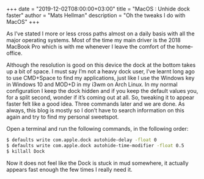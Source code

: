 +++ 
date = "2019-12-02T08:00:00+03:00" 
title = "MacOS : Unhide dock faster" 
author = "Mats Hellman" 
description = "Oh the tweaks I do with MacOS" 
+++

As I’ve stated I more or less cross paths almost on a daily basis with all the
major operating systems. Most of the time my main driver is the 2018 MacBook Pro
which is with me whenever I leave the comfort of the home-office.
  
Although the resolution is good on this device the dock at the bottom takes up
a bit of space. I must say I’m not a heavy dock user, I’ve learnt long ago to
use CMD+Space to find my applications, just like I use the Windows key in
Windows 10 and MOD+D in my i3wm on Arch Linux. In my normal configuration I keep
the dock hidden and if you keep the default values you, for a split second,
wonder if it’s coming out at all. So, tweaking it to appear faster felt like a
good idea. Three commands later and we are done. As always, this blog is mostly
so I don’t have to search information on this again and try to find my personal
sweetspot.
  
Open a terminal and run the following commands, in the following order:

```bash
$ defaults write com.apple.dock autohide-delay -float 0  
$ defaults write com.apple.dock autohide-time-modifier -float 0.5  
$ killall Dock  
```
  
Now it does not feel like the Dock is stuck in mud somewhere, it actually
appears fast enough the few times I really need it.
  